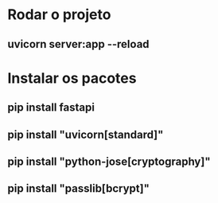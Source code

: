 # Rodar o projeto

## uvicorn server:app --reload

# Instalar os pacotes

## pip install fastapi

## pip install "uvicorn[standard]"

## pip install "python-jose[cryptography]"

## pip install "passlib[bcrypt]"
